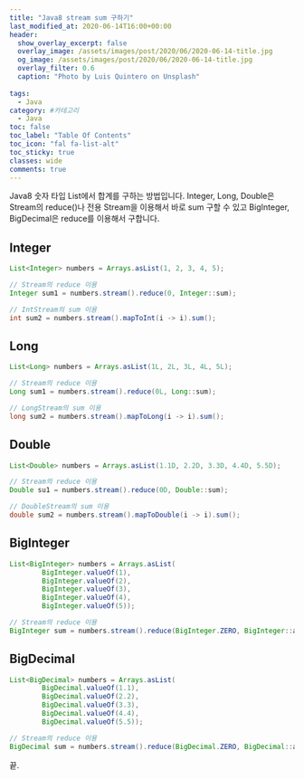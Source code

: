 ```yaml
---
title: "Java8 stream sum 구하기"
last_modified_at: 2020-06-14T16:00+00:00
header:
  show_overlay_excerpt: false
  overlay_image: /assets/images/post/2020/06/2020-06-14-title.jpg
  og_image: /assets/images/post/2020/06/2020-06-14-title.jpg
  overlay_filter: 0.6
  caption: "Photo by Luis Quintero on Unsplash"
  
tags:
  - Java
category: #카테고리
  - Java
toc: false
toc_label: "Table Of Contents"
toc_icon: "fal fa-list-alt"
toc_sticky: true
classes: wide
comments: true
---
```




Java8 숫자 타입 List에서 합계를 구하는 방법입니다.  Integer, Long, Double은 Stream의 reduce()나 전용 Stream을 이용해서 바로 sum 구할 수 있고 BigInteger, BigDecimal은 reduce를 이용해서 구합니다.

## Integer

```java
List<Integer> numbers = Arrays.asList(1, 2, 3, 4, 5);  

// Stream의 reduce 이용  
Integer sum1 = numbers.stream().reduce(0, Integer::sum);  

// IntStream의 sum 이용  
int sum2 = numbers.stream().mapToInt(i -> i).sum();
```

## Long

```java
List<Long> numbers = Arrays.asList(1L, 2L, 3L, 4L, 5L);

// Stream의 reduce 이용
Long sum1 = numbers.stream().reduce(0L, Long::sum);

// LongStream의 sum 이용
long sum2 = numbers.stream().mapToLong(i -> i).sum();
```

## Double

```java
List<Double> numbers = Arrays.asList(1.1D, 2.2D, 3.3D, 4.4D, 5.5D);

// Stream의 reduce 이용
Double su1 = numbers.stream().reduce(0D, Double::sum);

// DoubleStream의 sum 이용
double sum2 = numbers.stream().mapToDouble(i -> i).sum();
```

## BigInteger

```java
List<BigInteger> numbers = Arrays.asList(
        BigInteger.valueOf(1),
        BigInteger.valueOf(2),
        BigInteger.valueOf(3),
        BigInteger.valueOf(4),
        BigInteger.valueOf(5));

// Stream의 reduce 이용  
BigInteger sum = numbers.stream().reduce(BigInteger.ZERO, BigInteger::add);
```

## BigDecimal

```java
List<BigDecimal> numbers = Arrays.asList(
        BigDecimal.valueOf(1.1),
        BigDecimal.valueOf(2.2),
        BigDecimal.valueOf(3.3),
        BigDecimal.valueOf(4.4),
        BigDecimal.valueOf(5.5));

// Stream의 reduce 이용  
BigDecimal sum = numbers.stream().reduce(BigDecimal.ZERO, BigDecimal::add);
```

끝.